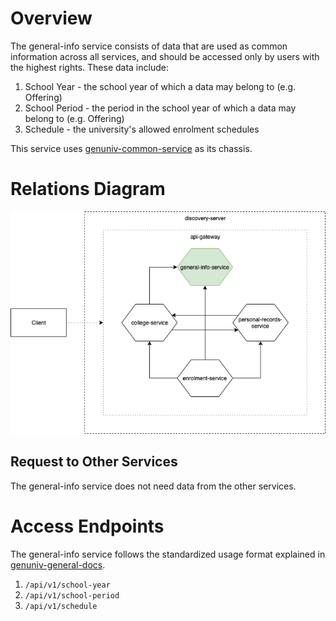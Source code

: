 # Overview
The general-info service consists of data that are used as common information across all services, and should be accessed only by users with the highest rights. These data include:
1. School Year - the school year of which a data may belong to (e.g. Offering) 
2. School Period - the period in the school year of which a data may belong to (e.g. Offering)
3. Schedule - the university's allowed enrolment schedules

This service uses [genuniv-common-service](https://github.com/carzanodev/genuniv-common-service) as its chassis.

# Relations Diagram
![general-info](./.assets/genuniv-general-info-service.png)

## Request to Other Services
The general-info service does not need data from the other services.

# Access Endpoints
The general-info service follows the standardized usage format explained in [genuniv-general-docs](https://github.com/carzanodev/genuniv-general-docs).
1. `/api/v1/school-year`
2. `/api/v1/school-period`
3. `/api/v1/schedule`   
